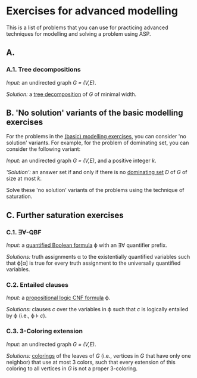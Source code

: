# Exercises for advanced modelling

This is a list of problems that you can use for practicing advanced techniques for modelling and solving a problem using ASP.

## A.

### A.1. Tree decompositions

*Input:* an undirected graph *G = (V,E)*.

*Solution:* a [tree decomposition](https://en.wikipedia.org/wiki/Tree_decomposition) of *G* of minimal width.

## B. 'No solution' variants of the basic modelling exercises

For the problems in the [(basic) modelling exercises](../modelling/exercises.md), you can consider 'no solution' variants. For example, for the problem of dominating set, you can consider the following variant:

*Input:* an undirected graph *G = (V,E)*, and a positive integer *k*.

*'Solution':* an answer set if and only if there is no [dominating set](https://en.wikipedia.org/wiki/Dominating_set) *D* of *G* of size at most *k*.

Solve these 'no solution' variants of the problems using the technique of saturation.

## C. Further saturation exercises

### C.1. &exist;&forall;-QBF

*Input:* a [quantified Boolean formula](https://en.wikipedia.org/wiki/True_quantified_Boolean_formula) &varphi; with an &exist;&forall; quantifier prefix.

*Solutions:* truth assignments &alpha; to the existentially quantified variables such that &varphi;[&alpha;] is true for every truth assignment to the universally quantified variables.

### C.2. Entailed clauses

*Input:* a [propositional logic CNF formula](https://en.wikipedia.org/wiki/Boolean_satisfiability_problem) &varphi;.

*Solutions:* clauses *c* over the variables in &varphi; such that *c* is logically entailed by &varphi; (i.e., &varphi; &models; *c*).

### C.3. 3-Coloring extension

*Input:* an undirected graph *G = (V,E)*.

*Solutions:* [colorings](https://en.wikipedia.org/wiki/Graph_coloring) of the leaves of *G* (i.e., vertices in *G* that have only one neighbor) that use at most 3 colors, such that every extension of this coloring to all vertices in *G* is not a proper 3-coloring.